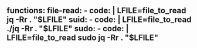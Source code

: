 functions:
  file-read:
    - code: |
        LFILE=file_to_read
        jq -Rr . "$LFILE"
  suid:
    - code: |
        LFILE=file_to_read
        ./jq -Rr . "$LFILE"
  sudo:
    - code: |
        LFILE=file_to_read
        sudo jq -Rr . "$LFILE"
---
